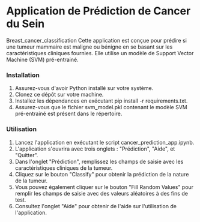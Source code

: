 # Application de Prédiction de Cancer du Sein 
Breast_cancer_classification
Cette application est conçue pour prédire si une tumeur mammaire est maligne ou bénigne en se basant sur les caractéristiques cliniques fournies. Elle utilise un modèle de Support Vector Machine (SVM) pré-entrainé.

### Installation
1. Assurez-vous d'avoir Python installé sur votre système.
2. Clonez ce dépôt sur votre machine.
3. Installez les dépendances en exécutant pip install -r requirements.txt.
4. Assurez-vous que le fichier svm_model.pkl contenant le modèle SVM pré-entrainé est présent dans le répertoire.
### Utilisation
1. Lancez l'application en exécutant le script cancer_prediction_app.ipynb.
2. L'application s'ouvrira avec trois onglets : "Prédiction", "Aide", et "Quitter".
3. Dans l'onglet "Prédiction", remplissez les champs de saisie avec les caractéristiques cliniques de la tumeur.
4. Cliquez sur le bouton "Classify" pour obtenir la prédiction de la nature de la tumeur.
5. Vous pouvez également cliquer sur le bouton "Fill Random Values" pour remplir les champs de saisie avec des valeurs aléatoires à des fins de test.
6. Consultez l'onglet "Aide" pour obtenir de l'aide sur l'utilisation de l'application.
